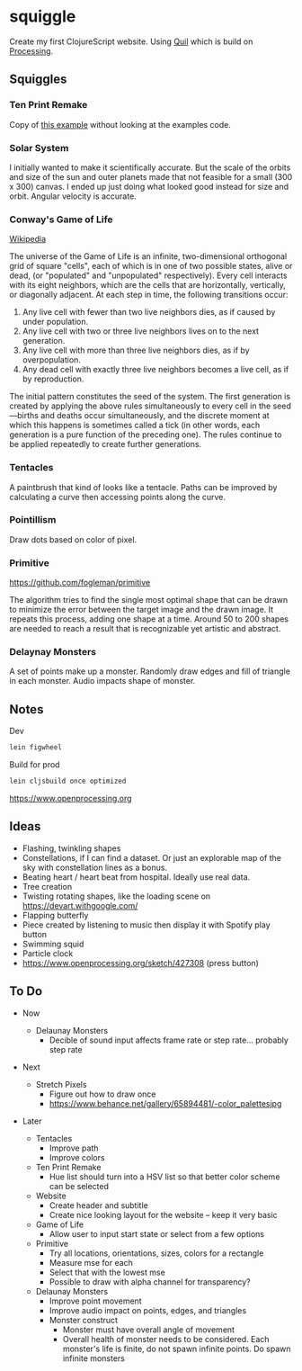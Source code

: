 # squiggle

Create my first ClojureScript website. Using [Quil](http://quil.info) which is build on [Processing](https://processing.org/).

## Squiggles

### Ten Print Remake

Copy of [this example](http://quil.info/sketches/local/c8a0c07b009b4f5d29e5a30e444ffc741fd99ccef22598ddc78bf0f5ca8571af) without looking at the examples code.

### Solar System

I initially wanted to make it scientifically accurate. But the scale of the orbits and size of the sun and outer planets made that not feasible for a small (300 x 300) canvas. I ended up just doing what looked good instead for size and orbit. Angular velocity is accurate.

### Conway's Game of Life

[Wikipedia](https://en.wikipedia.org/wiki/Conway%27s_Game_of_Life)

The universe of the Game of Life is an infinite, two-dimensional orthogonal grid of
square "cells", each of which is in one of two possible states, alive or dead,
(or "populated" and "unpopulated" respectively). Every cell interacts with its eight
neighbors, which are the cells that are horizontally, vertically, or diagonally adjacent.
At each step in time, the following transitions occur:

1. Any live cell with fewer than two live neighbors dies, as if caused by under population.
2. Any live cell with two or three live neighbors lives on to the next generation.
3. Any live cell with more than three live neighbors dies, as if by overpopulation.
4. Any dead cell with exactly three live neighbors becomes a live cell, as if by reproduction.

The initial pattern constitutes the seed of the system. The first generation is created by
applying the above rules simultaneously to every cell in the seed—births and deaths occur
simultaneously, and the discrete moment at which this happens is sometimes called a tick
(in other words, each generation is a pure function of the preceding one). The rules continue
to be applied repeatedly to create further generations.

### Tentacles

A paintbrush that kind of looks like a tentacle. Paths can be improved by calculating a curve then accessing points along the curve.

### Pointillism

Draw dots based on color of pixel.

### Primitive

https://github.com/fogleman/primitive

The algorithm tries to find the single most optimal shape that can be drawn to minimize the error between the target image and the drawn image. It repeats this process, adding one shape at a time. Around 50 to 200 shapes are needed to reach a result that is recognizable yet artistic and abstract.

### Delaynay Monsters

A set of points make up a monster. Randomly draw edges and fill of triangle in each monster. Audio impacts shape of monster.

## Notes

Dev

```bash
lein figwheel
```

Build for prod

```bash
lein cljsbuild once optimized
```

https://www.openprocessing.org

## Ideas

- Flashing, twinkling shapes
- Constellations, if I can find a dataset. Or just an explorable map of the sky with constellation lines as a bonus.
- Beating heart / heart beat from hospital. Ideally use real data.
- Tree creation
- Twisting rotating shapes, like the loading scene on https://devart.withgoogle.com/
- Flapping butterfly
- Piece created by listening to music then display it with Spotify play button
- Swimming squid
- Particle clock
- https://www.openprocessing.org/sketch/427308 (press button)

## To Do

- Now
  - Delaunay Monsters
    - Decible of sound input affects frame rate or step rate... probably step rate

- Next
  - Stretch Pixels
    - Figure out how to draw once
    - https://www.behance.net/gallery/65894481/-color_palettesjpg

- Later
  - Tentacles
    - Improve path
    - Improve colors
  - Ten Print Remake
    - Hue list should turn into a HSV list so that better color scheme can be selected
  - Website
    - Create header and subtitle
    - Create nice looking layout for the website – keep it very basic
  - Game of Life
    - Allow user to input start state or select from a few options
  - Primitive
    - Try all locations, orientations, sizes, colors for a rectangle
    - Measure mse for each
    - Select that with the lowest mse
    - Possible to draw with alpha channel for transparency?
  - Delaunay Monsters
    - Improve point movement
    - Improve audio impact on points, edges, and triangles
    - Monster construct
      - Monster must have overall angle of movement
      - Overall health of monster needs to be considered. Each monster's life is finite, do not spawn infinite points. Do spawn infinite monsters
